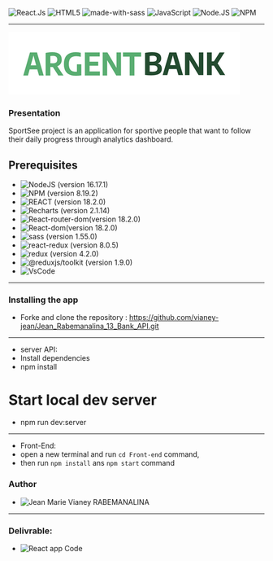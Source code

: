![React.Js](https://img.shields.io/badge/react-%2320232a.svg?style=for-the-badge&logo=react&logoColor=%2361DAFB)
![HTML5](https://img.shields.io/badge/html5-%23E34F26.svg?style=for-the-badge&logo=html5&logoColor=white)
![made-with-sass](	https://img.shields.io/badge/Sass-CC6699?style=for-the-badge&logo=sass&logoColor=white) 
![JavaScript](https://img.shields.io/badge/javascript-%23323330.svg?style=for-the-badge&logo=javascript&logoColor=%23F7DF1E)
![Node.JS](https://img.shields.io/badge/node.js-6DA55F?style=for-the-badge&logo=node.js&logoColor=white)
![NPM](https://img.shields.io/badge/NPM-%23000000.svg?style=for-the-badge&logo=npm&logoColor=white)

---

![logo](Front-end/src/assets/img/argentBankLogo.png)

### Presentation

SportSee project is an application for sportive people that want to follow their daily progress through analytics dashboard.

## Prerequisites

- ![NodeJS (**version 16.17.1**)](https://nodejs.org/en/)
- ![NPM (**version 8.19.2**)](https://www.npmjs.com/)
- ![REACT (**version 18.2.0**)](https://en.reactjs.org/) 
- ![Recharts (**version 2.1.14**)](https://recharts.org/en-US/ )
- ![React-router-dom(**version 18.2.0**)](https://en.reactjs.org/)
- ![React-dom(**version 18.2.0**)](https://en.reactjs.org/)
- ![sass (**version 1.55.0**)](https://sass-lang.com/install)
- ![react-redux (**version 8.0.5**)](https://react-redux.js.org/introduction/getting-started)
- ![redux (**version 4.2.0**)](https://redux.js.org/introduction/installation/)
- ![@reduxjs/toolkit (**version 1.9.0**)](https://www.npmjs.com/package/@reduxjs/toolkit)
- ![VsCode](https://code.visualstudio.com/)


---
### Installing the app
- Forke and clone the repository : https://github.com/vianey-jean/Jean_Rabemanalina_13_Bank_API.git
---
- server API:
- Install dependencies
- npm install
# Start local dev server
- npm run dev:server

---
- Front-End:
- open a new terminal and run `cd Front-end` command,
- then run `npm install` ans `npm start` command

### Author
- ![Jean Marie Vianey RABEMANALINA](https://github.com/vianey-jean)

---

### Delivrable:

- ![React app Code](https://github.com/vianey-jean/Jean_Rabemanalina_13_Bank_API)  

